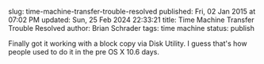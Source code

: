 slug: time-machine-transfer-trouble-resolved
published: Fri, 02 Jan 2015 at 07:02 PM
updated: Sun, 25 Feb 2024 22:33:21 
title: Time Machine Transfer Trouble Resolved
author: Brian Schrader
tags: time machine
status: publish

Finally got it working with a block copy via Disk Utility. I guess that's how people used to do it in the pre OS X 10.6 days. 

[1]: http://support.apple.com/en-us/HT202380
